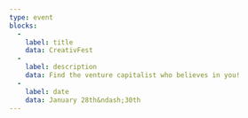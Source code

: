 ```yaml
---
type: event
blocks:
  -
    label: title
    data: CreativFest
  -
    label: description
    data: Find the venture capitalist who believes in you!
  -
    label: date
    data: January 28th&ndash;30th
---
```


